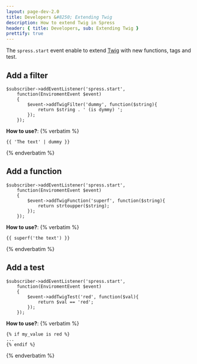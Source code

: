 ```yaml
---
layout: page-dev-2.0
title: Developers &#8250; Extending Twig
description: How to extend Twig in Spress
header: { title: Developers, sub: Extending Twig }
prettify: true
---
```


The `spress.start` event enable to extend [Twig](http://twig.sensiolabs.org/)
with new functions, tags and test.

## Add a filter

```
$subscriber->addEventListener('spress.start', 
    function(EnviromentEvent $event)
    {
        $event->addTwigFilter('dummy', function($string){
            return $string . ' (is dymmy) ';
        });
    });
```

**How to use?**:
{% verbatim %}
```
{{ 'The text' | dummy }}
```
{% endverbatim %}

## Add a function

```
$subscriber->addEventListener('spress.start', 
    function(EnviromentEvent $event)
    {
        $event->addTwigFunction('superf', function($string){
            return strtoupper($string);
        });
    });
```

**How to use?**:
{% verbatim %}
```
{{ superf('the text') }}
```
{% endverbatim %}

## Add a test

```
$subscriber->addEventListener('spress.start', 
    function(EnviromentEvent $event)
    {
        $event->addTwigTest('red', function($val){
            return $val == 'red';
        });
    });
```

**How to use?**:
{% verbatim %}
```
{% if my_value is red %}
...
{% endif %}
```
{% endverbatim %}
